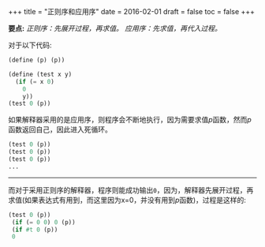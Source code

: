 +++
title = "正则序和应用序"
date = 2016-02-01
draft = false
toc = false
+++

**要点:**
*正则序：先展开过程，再求值。
应用序：先求值，再代入过程。*

对于以下代码:
```lisp
(define (p) (p))

(define (test x y)
  (if (= x 0)
	0
	y))
(test 0 (p))
```
 如果解释器采用的是应用序，则程序会不断地执行，因为需要求值*p*函数，然而*p*函数返回自己，因此进入死循环。
```lisp
(test 0 (p)) 
(test 0 (p)) 
(test 0 (p))
...
```
***
 而对于采用正则序的解释器，程序则能成功输出`0`，因为，解释器先展开过程，再求值(如果表达式有用到，而这里因为x=0，并没有用到*p*函数)，过程是这样的:

```lisp
(test 0 (p)) 
 (if (= 0 0) 0 (p)) 
 (if #t 0 (p)) 
 0 
```

